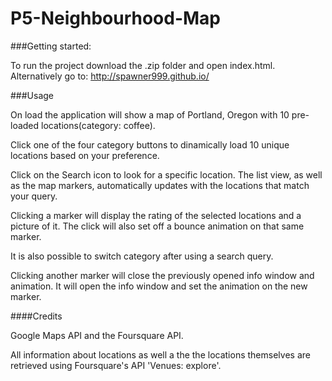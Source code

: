 # P5-Neighbourhood-Map

###Getting started:

To run the project download the .zip folder and open index.html.
Alternatively go to: http://spawner999.github.io/

###Usage

On load the application will show a map of Portland, Oregon with 10 pre-loaded locations(category: coffee).

Click one of the four category buttons to dinamically load 10 unique locations based on your preference.

Click on the Search icon to look for a specific location. The list view, as well as the map markers, automatically updates with the locations that match your query.

Clicking a marker will display the rating of the selected locations and a picture of it. The click will also set off a bounce animation on that same marker.

It is also possible to switch category after using a search query.

Clicking another marker will close the previously opened info window and animation. It will open the info window and set the animation on the new marker.


####Credits

Google Maps API and the Foursquare API.

All information about locations as well a the the locations themselves are retrieved using Foursquare's API 'Venues: explore'.

